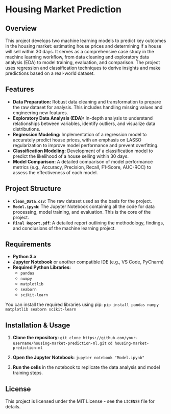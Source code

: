 # Housing Market Prediction

## Overview

This project develops two machine learning models to predict key outcomes in the housing market: estimating house prices and determining if a house will sell within 30 days. It serves as a comprehensive case study in the machine learning workflow, from data cleaning and exploratory data analysis (EDA) to model training, evaluation, and comparison. The project uses regression and classification techniques to derive insights and make predictions based on a real-world dataset.

## Features

* **Data Preparation:** Robust data cleaning and transformation to prepare the raw dataset for analysis. This includes handling missing values and engineering new features.
* **Exploratory Data Analysis (EDA):** In-depth analysis to understand relationships between variables, identify outliers, and visualize data distributions.
* **Regression Modeling:** Implementation of a regression model to accurately predict house prices, with an emphasis on LASSO regularization to improve model performance and prevent overfitting.
* **Classification Modeling:** Development of a classification model to predict the likelihood of a house selling within 30 days.
* **Model Comparison:** A detailed comparison of model performance metrics (e.g., Accuracy, Precision, Recall, F1-Score, AUC-ROC) to assess the effectiveness of each model.

## Project Structure

* **`Clean_Data.csv`**: The raw dataset used as the basis for the project.
* **`Model.ipynb`**: The Jupyter Notebook containing all the code for data processing, model training, and evaluation. This is the core of the project.
* **`Final Report.pdf`**: A detailed report outlining the methodology, findings, and conclusions of the machine learning project.

## Requirements

* **Python 3.x**
* **Jupyter Notebook** or another compatible IDE (e.g., VS Code, PyCharm)
* **Required Python Libraries:**
    * `pandas`
    * `numpy`
    * `matplotlib`
    * `seaborn`
    * `scikit-learn`

You can install the required libraries using pip:
`pip install pandas numpy matplotlib seaborn scikit-learn`

## Installation & Usage

1.  **Clone the repository:**
    `git clone https://github.com/your-username/housing-market-prediction-ml.git`
    `cd housing-market-prediction-ml`

2.  **Open the Jupyter Notebook:**
    `jupyter notebook "Model.ipynb"`

3.  **Run the cells** in the notebook to replicate the data analysis and model training steps.

## License

This project is licensed under the MIT License - see the `LICENSE` file for details.
